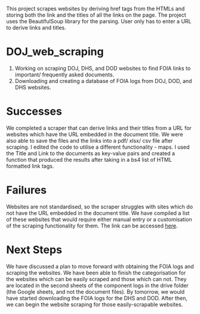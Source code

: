 This project scrapes websites by deriving href tags from the HTMLs and storing both the link and the titles of all the links on the page. The project uses the BeautifulSoup library for the parsing. User only has to enter a URL to derive links and titles. 

# DOJ_web_scraping
1. Working on scraping DOJ, DHS, and DOD websites to find FOIA links to important/ frequently asked documents.
2. Downloading and creating a database of FOIA logs from DOJ, DOD, and DHS websites. 

# Successes
We completed a scraper that can derive links and their titles from a URL for websites which have the URL embedded in the document title. We were also able to save the files and the links into a pdf/ xlsx/ csv file after scraping. I edited the code to utilise a different functionality - maps. I used the Title and Link to the documents as key-value pairs and created a function that produced the results after taking in a bs4 list of HTML formatted link tags.

# Failures
Websites are not standardised, so the scraper struggles with sites which do not have the URL embedded in the document title. We have compiled a list of these websites that would require either manual entry or a customisation of the scraping functionality for them. The link can be accessed [here](https://drive.google.com/drive/folders/1Stt5pE_qak2Ak1MA8a33-TEqzuQOo8Qn).

# Next Steps
We have discussed a plan to move forward with obtaining the FOIA logs and scraping the websites. We have been able to finish the categorisation for the websites which can be easily scraped and those which can not. They are located in the second sheets of the component logs in the drive folder (the Google sheets, and not the document files). By tomorrow, we would have started downloading the FOIA logs for the DHS and DOD. After then, we can begin the website scraping for those easily-scrapable websites.
